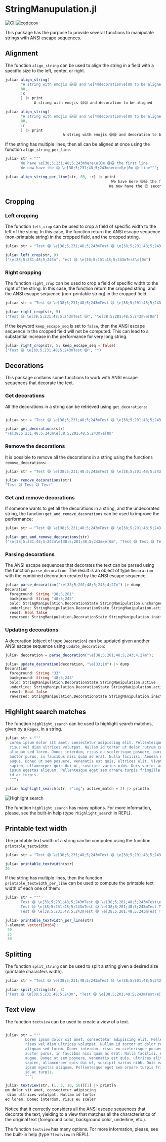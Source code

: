 StringManupulation.jl
=====================

[![CI](https://github.com/ronisbr/StringManipulation.jl/actions/workflows/ci.yml/badge.svg)](https://github.com/ronisbr/StringManipulation.jl/actions/workflows/ci.yml)
[![codecov](https://codecov.io/gh/ronisbr/StringManipulation.jl/branch/main/graph/badge.svg?token=XELRWB2KOO)](https://codecov.io/gh/ronisbr/StringManipulation.jl)

This package has the purpose to provide several functions to manipulate strings
with ANSI escape sequences.

## Alignment

The function `align_string` can be used to align the string in a field with a
specific size to the left, center, or right.

```julia
julia> align_string(
       "A string with emojis 😃😃 and \e[4mdecoration\e[0m to be aligned",
       80,
       :c
       ) |> print
             A string with emojis 😃😃 and decoration to be aligned

julia> align_string(
       "A string with emojis 😃😃 and \e[4mdecoration\e[0m to be aligned",
       80,
       :r
       ) |> print
                          A string with emojis 😃😃 and decoration to be aligned
```

If the string has multiple lines, then all can be aligned at once using the
function `align_string_per_line`.

```julia
julia> str = """
       We have \e[38;5;231;48;5;243mhere\e[0m 😅😃 the first line
       We now have the 😊 \e[38;5;231;48;5;243msecond\e[0m 😃 line""";

julia> align_string_per_line(str, 80, :r) |> print
                                                We have here 😅😃 the first line
                                               We now have the 😊 second 😃 line
```

## Cropping

### Left cropping

The function `left_crop` can be used to crop a field of specific width to the
left of the string. In this case, the function return the ANSI escape sequence
(non-printable string) in the cropped field, and the cropped string.

```julia
julia> str = "Test 😅 \e[38;5;231;48;5;243mTest 😅 \e[38;5;201;48;5;243mTest\e[0m";

julia> left_crop(str, 9)
("\e[38;5;231;48;5;243m", "est 😅 \e[38;5;201;48;5;243mTest\e[0m")
```

### Right cropping

The function `right_crop` can be used to crop a field of specific width to the
right of the string. In this case, the function return the cropped string, and
the ANSI escape sequence (non-printable string) in the cropped field.

```julia
julia> str = "Test 😅 \e[38;5;231;48;5;243mTest 😅 \e[38;5;201;48;5;243mTest\e[0m";

julia> right_crop(str, 5)
("Test 😅 \e[38;5;231;48;5;243mTest 😅", "\e[38;5;201;48;5;243m\e[0m")
```

If the keyword `keep_escape_seq` is set to `false`, then the ANSI escape
sequence in the cropped field will not be computed. This can lead to a
substantial increase in the performance for very long string.

```julia
julia> right_crop(str, 5; keep_escape_seq = false)
("Test 😅 \e[38;5;231;48;5;243mTest 😅", "")
```

## Decorations

This package contains some functions to work with ANSI escape sequences that
decorate the text.

### Get decorations

All the decorations in a string can be retrieved using `get_decorations`:

```julia

julia> str = "Test 😅 \e[38;5;231;48;5;243mTest 😅 \e[38;5;201;48;5;243mTest\e[0m";

julia> get_decorations(str)
"\e[38;5;231;48;5;243m\e[38;5;201;48;5;243m\e[0m"
```

### Remove the decorations

It is possible to remove all the decorations in a string using the functions
`remove_decorations`:

```julia
julia> str = "Test 😅 \e[38;5;231;48;5;243mTest 😅 \e[38;5;201;48;5;243mTest\e[0m";

julia> remove_decorations(str)
"Test 😅 Test 😅 Test"
```

### Get and remove decorations

If someone wants to get all the decorations in a string, and the undecorated
string, the function `get_and_remove_decorations` can be used to improve the
performance:

```julia
julia> str = "Test 😅 \e[38;5;231;48;5;243mTest 😅 \e[38;5;201;48;5;243mTest\e[0m";

julia> get_and_remove_decorations(str)
("\e[38;5;231;48;5;243m\e[38;5;201;48;5;243m\e[0m", "Test 😅 Test 😅 Test")
```

### Parsing decorations

The ANSI escape sequences that decorates the text can be parsed using the
function `parse_decoration`. The result is an object of type `Decoration` with
the combined decoration created by the ANSI escape sequence.

```julia
julia> parse_decoration("\e[38;5;201;48;5;243;4;27m") |> dump
Decoration
  foreground: String "38;5;201"
  background: String "48;5;243"
  bold: StringManipulation.DecorationState StringManipulation.unchanged
  underline: StringManipulation.DecorationState StringManipulation.active
  reset: Bool false
  reversed: StringManipulation.DecorationState StringManipulation.inactive
```

### Updating decorations

A decoration (object of type `Decoration`) can be updated given another ANSI
escape sequence using `update_decoration`:

```julia
julia> decoration = parse_decoration("\e[38;5;201;48;5;243;4;27m");

julia> update_decoration(decoration, "\e[33;1m") |> dump
Decoration
  foreground: String "33"
  background: String "48;5;243"
  bold: StringManipulation.DecorationState StringManipulation.active
  underline: StringManipulation.DecorationState StringManipulation.active
  reset: Bool false
  reversed: StringManipulation.DecorationState StringManipulation.inactive
```

## Highlight search matches

The function `highlight_search` can be used to highlight search matches, given
by a `Regex`, in a string.

```julia
julia> str = """
  Lorem ipsum dolor sit amet, consectetur adipiscing elit. Pellentesque tempor
  risus vel diam ultrices volutpat. Nullam id tortor ut dolor rutrum cursus
  aliquam sed lorem. Donec interdum, risus eu scelerisque posuere, purus magna
  auctor purus, in faucibus nisi quam ac erat. Nulla facilisi. Aenean et augue
  augue. Donec ut sem posuere, venenatis est quis, ultrices elit. Vivamus elit
  sapien, ullamcorper quis dui ut, suscipit varius nibh. Duis varius arcu id
  ipsum egestas aliquam. Pellentesque eget sem ornare turpis fringilla fringilla
  id ac turpis.
  """;

julia> highlight_search(str, r"ing"; active_match = 2) |> println
```

![Highlight search](./assets/highlight_search.png "Highlight search")

The function `highlight_search` has many options. For more information, please,
see the built-in help (type `?highlight_search`  in REPL).

## Printable text width

The printable text width of a string can be computed using the function
`printable_textwidth`:

```julia
julia> str = "Test 😅 \e[38;5;231;48;5;243mTest 😅 \e[38;5;201;48;5;243mTest\e[0m";

julia> printable_textwidth(str)
20
```

If the string has multiple lines, then the function
`printable_textwidth_per_line` can be used to compute the printable text width
of each one of them:

```julia
julia> str = """
       Test 😅 \e[38;5;231;48;5;243mTest 😅 \e[38;5;201;48;5;243mTest\e[0m
       Test 😅 \e[38;5;231;48;5;243mTest 😅 \e[38;5;201;48;5;243mTest Test\e[0m
       Test 😅 \e[38;5;231;48;5;243mTest 😅 \e[38;5;201;48;5;243mTest Test Test\e[0m""";

julia> printable_textwidth_per_line(str)
3-element Vector{Int64}:
 20
 25
 30
```

## Splitting

The function `split_string` can be used to split a string given a desired size
(printable characters width).

```julia
julia> str = "Test 😅 \e[38;5;231;48;5;243mTest 😅 \e[38;5;201;48;5;243mTest\e[0m";

julia> split_string(str, 8)
("Test 😅 \e[38;5;231;48;5;243m", "Test 😅 \e[38;5;201;48;5;243mTest\e[0m")
```

## Text view

The function `textview` can be used to create a view of a text.

```julia

julia> str = """
         Lorem ipsum dolor sit amet, consectetur adipiscing elit. Pellentesque tempor
         risus vel diam ultrices volutpat. Nullam id tortor ut dolor rutrum cursus
         aliquam sed lorem. Donec interdum, risus eu scelerisque posuere, purus magna
         auctor purus, in faucibus nisi quam ac erat. Nulla facilisi. Aenean et augue
         augue. Donec ut sem posuere, venenatis est quis, ultrices elit. Vivamus elit
         sapien, ullamcorper quis dui ut, suscipit varius nibh. Duis varius arcu id
         ipsum egestas aliquam. Pellentesque eget sem ornare turpis fringilla fringilla
         id ac turpis.
         """;

julia> textview(str, (1, 3, 10, 50))[1] |> println
um dolor sit amet, consectetur adipiscing
 diam ultrices volutpat. Nullam id tortor
ed lorem. Donec interdum, risus eu sceler
```

Notice that it correctly considers all the ANSI escape sequences that decorate
the text, yielding to a view that matches all the characteristics of the
original text (foreground color, background color, underline, etc.).

The function `textview` has many options. For more information, please, see the
built-in help (type `?textview`  in REPL).
